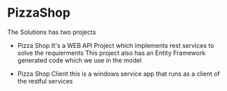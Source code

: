 # PizzaShop

The Solutions has two projects
- Pizza Shop
	It's a WEB API Project which implements rest services to solve the requierments
	This project also has an Entity Framework generated code which we use in the model
	

- Pizza Shop Client
	this is a windows service app that runs as a client of the restful services
